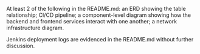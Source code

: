 At least 2 of the following in the README.md:
an ERD showing the table relationship;
CI/CD pipeline;
a component-level diagram showing how the backend and frontend services interact with one another;
a network infrastructure diagram.

Jenkins deployment logs are evidenced in the README.md without further discussion.
